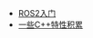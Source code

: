<!-- docs/LearnNotes/_sidebar.md -->

* [ROS2入门](LearnNotes/ROS2FirstTouch)
* [一些C++特性积累](LearnNotes/CppFeature) 
